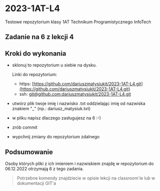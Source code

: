 # 2023-1AT-L4

Testowe repozytorium klasy 1AT Technikum Programistycznego InfoTech

## Zadanie na 6 z lekcji 4

## Kroki do wykonania

- sklonuj to repozytorium u siebie na dysku. 
    
    Linki do repozytorium: 
    - https: [https://github.com/dariuszmatysiukit/2023-1AT-L4.git](https://github.com/dariuszmatysiukit/2023-1AT-L4.git)
    - ssh: [git@github.com:dariuszmatysiukit/2023-1AT-L4.git](git@github.com:dariuszmatysiukit/2023-1AT-L4.git)

- utwórz plik twoje imię i nazwisko .txt oddzielając imię od nazwiska znakiem "_" (np.: dariusz_matysiuk.txt)
- w pliku napisz dlaczego zasługujesz na 6 :-)
- zrób commit
- wypchnij zmiany do repozytorium zdalnego

## Podsumowanie

Osoby których pliki z ich imieniem i nazwiskiem znajdę w repozytorium do 06.12.2022 otrzymają 6 z tego zadania.


> Potrzebne komendy znajdziecie w opisie lekcji na classroom'ie lub w dokumentacji GIT'a

